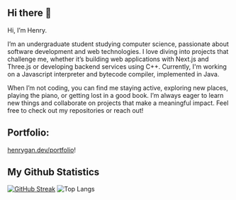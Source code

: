 ## Hi there 👋
Hi, I’m Henry.

I’m an undergraduate student studying computer science, passionate about software development and web technologies. I love diving into projects that challenge me, whether it’s building web applications with Next.js and Three.js or developing backend services using C++. Currently, I'm working on a Javascript interpreter and bytecode compiler, implemented in Java.

When I’m not coding, you can find me staying active, exploring new places, playing the piano, or getting lost in a good book. I’m always eager to learn new things and collaborate on projects that make a meaningful impact. Feel free to check out my repositories or reach out!

## Portfolio:
 [henrygan.dev/portfolio](https://henrygan.dev/portfolio/)!

## My Github Statistics

[![GitHub Streak](https://streak-stats.demolab.com?user=gan-h&hide_border=true&border_radius=10&card_height=190&hide_longest_streak=true)](https://git.io/streak-stats)
![Top Langs](https://denvercoder1-github-readme-stats.vercel.app/api/top-langs/?username=gan-h&langs_count=8&layout=compact&theme=react&hide_border=true&bg_color=1F222E&title_color=F85D7F&icon_color=F8D866&hide=Jupyter%20Notebook,Roff)
